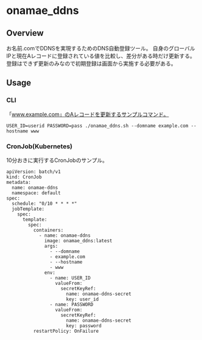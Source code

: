 # onamae_ddns
## Overview
お名前.comでDDNSを実現するためのDNS自動登録ツール。
自身のグローバルIPと現在Aレコードに登録されている値を比較し、差分がある時だけ更新する。
登録はできず更新のみなので初期登録は画面から実施する必要がある。

## Usage
### CLI
「www.example.com」のAレコードを更新するサンプルコマンド。

```
USER_ID=userid PASSWORD=pass ./onamae_ddns.sh --domname example.com --hostname www
```

### CronJob(Kubernetes)
10分おきに実行するCronJobのサンプル。

```
apiVersion: batch/v1
kind: CronJob
metadata:
  name: onamae-ddns
  namespace: default
spec:
  schedule: "0/10 * * * *"
  jobTemplate:
    spec:
      template:
        spec:
          containers:
            - name: onamae-ddns
              image: onamae_ddns:latest
              args:
                - --domname
                - example.com
                - --hostname
                - www
              env:
                - name: USER_ID
                  valueFrom:
                    secretKeyRef:
                      name: onamae-ddns-secret
                      key: user_id
                - name: PASSWORD
                  valueFrom:
                    secretKeyRef:
                      name: onamae-ddns-secret
                      key: password
          restartPolicy: OnFailure
```